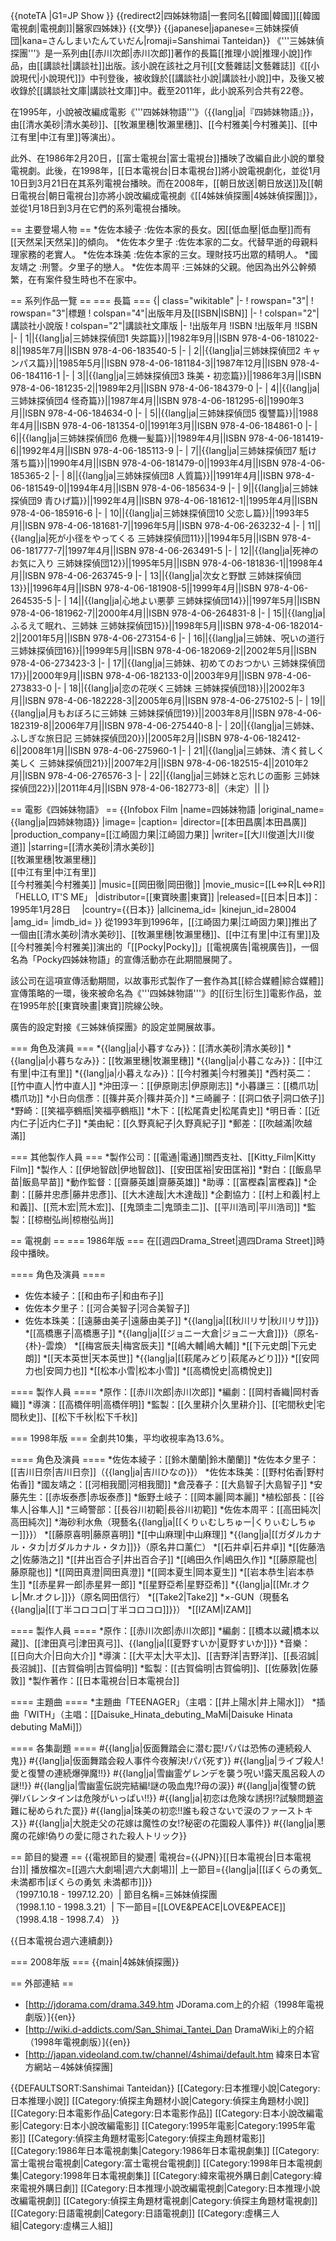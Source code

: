 {{noteTA
|G1=JP Show
}}
{{redirect2|四姊妹物語|一套同名[[韓國|韓國]][[韓國電視劇|電視劇]]|醫家四姊妹}}
{{文學}}
{{japanese|japanese=三姉妹探偵団|kana=さんしまいたんていだん|romaji=Sanshimai Tanteidan}}
《'''三姊妹偵探團'''》是一系列由[[赤川次郎|赤川次郎]]著作的長篇[[推理小說|推理小說]]作品，由[[講談社|講談社]]出版。該小說在該社之月刊[[文藝雜誌|文藝雜誌]]《[[小說現代|小說現代]]》中刊登後，被收錄於[[講談社小說|講談社小說]]中，及後又被收錄於[[講談社文庫|講談社文庫]]中。截至2011年，此小說系列合共有22卷。

在1995年，小說被改編成電影《'''四姊妹物語'''》（{{lang|ja|『四姉妹物語』}}，由[[清水美砂|清水美砂]]、[[牧瀨里穗|牧瀨里穗]]、[[今村雅美|今村雅美]]、[[中江有里|中江有里]]等演出）。

此外、在1986年2月20日，[[富士電視台|富士電視台]]播映了改編自此小說的單發電視劇。此後，在1998年，[[日本電視台|日本電視台]]將小說電視劇化，並從1月10日到3月21日在其系列電視台播映。而在2008年，[[朝日放送|朝日放送]]及[[朝日電視台|朝日電視台]]亦將小說改編成電視劇《[[4姊妹偵探團|4姊妹偵探團]]》，並從1月18日到3月在它們的系列電視台播映。

== 主要登場人物 ==
*佐佐本綾子
:佐佐本家的長女。因[[低血壓|低血壓]]而有[[天然呆|天然呆]]的傾向。
*佐佐本夕里子
:佐佐本家的二女。代替早逝的母親料理家務的老實人。
*佐佐本珠美
:佐佐本家的三女。理財技巧出眾的精明人。
*國友靖之
:刑警。夕里子的戀人。
*佐佐本周平
:三姊妹的父親。他因為出外公幹頻繁，在有案件發生時也不在家中。

== 系列作品一覽 ==
=== 長篇 ===
{| class="wikitable"
|-
! rowspan="3"|
! rowspan="3"|標題
! colspan="4"|出版年月及[[ISBN|ISBN]]
|-
! colspan="2"|講談社小說版
! colspan="2"|講談社文庫版
|-
!出版年月
!ISBN
!出版年月
!ISBN
|-
| 1||{{lang|ja|三姉妹探偵団1 失踪篇}}||1982年9月||ISBN 978-4-06-181022-8||1985年7月||ISBN 978-4-06-183540-5
|-
| 2||{{lang|ja|三姉妹探偵団2 キャンパス篇}}||1985年5月||ISBN 978-4-06-181184-3||1987年12月||ISBN 978-4-06-184116-1
|-
| 3||{{lang|ja|三姉妹探偵団3 珠美・初恋篇}}||1986年3月||ISBN 978-4-06-181235-2||1989年2月||ISBN 978-4-06-184379-0
|-
| 4||{{lang|ja|三姉妹探偵団4 怪奇篇}}||1987年4月||ISBN 978-4-06-181295-6||1990年3月||ISBN 978-4-06-184634-0
|-
| 5||{{lang|ja|三姉妹探偵団5 復讐篇}}||1988年4月||ISBN 978-4-06-181354-0||1991年3月||ISBN 978-4-06-184861-0
|-
| 6||{{lang|ja|三姉妹探偵団6 危機一髪篇}}||1989年4月||ISBN 978-4-06-181419-6||1992年4月||ISBN 978-4-06-185113-9
|-
| 7||{{lang|ja|三姉妹探偵団7 駈け落ち篇}}||1990年4月||ISBN 978-4-06-181479-0||1993年4月||ISBN 978-4-06-185365-2
|-
| 8||{{lang|ja|三姉妹探偵団8 人質篇}}||1991年4月||ISBN 978-4-06-181549-0||1994年4月||ISBN 978-4-06-185634-9
|-
| 9||{{lang|ja|三姉妹探偵団9 青ひげ篇}}||1992年4月||ISBN 978-4-06-181612-1||1995年4月||ISBN 978-4-06-185916-6
|-
| 10||{{lang|ja|三姉妹探偵団10 父恋し篇}}||1993年5月||ISBN 978-4-06-181681-7||1996年5月||ISBN 978-4-06-263232-4
|-
| 11||{{lang|ja|死が小径をやってくる 三姉妹探偵団11}}||1994年5月||ISBN 978-4-06-181777-7||1997年4月||ISBN 978-4-06-263491-5
|-
| 12||{{lang|ja|死神のお気に入り 三姉妹探偵団12}}||1995年5月||ISBN 978-4-06-181836-1||1998年4月||ISBN 978-4-06-263745-9
|-
| 13||{{lang|ja|次女と野獣 三姉妹探偵団13}}||1996年4月||ISBN 978-4-06-181908-5||1999年4月||ISBN 978-4-06-264535-5
|-
| 14||{{lang|ja|心地よい悪夢 三姉妹探偵団14}}||1997年5月||ISBN 978-4-06-181962-7||2000年4月||ISBN 978-4-06-264831-8
|-
| 15||{{lang|ja|ふるえて眠れ、三姉妹 三姉妹探偵団15}}||1998年5月||ISBN 978-4-06-182014-2||2001年5月||ISBN 978-4-06-273154-6
|-
| 16||{{lang|ja|三姉妹、呪いの道行 三姉妹探偵団16}}||1999年5月||ISBN 978-4-06-182069-2||2002年5月||ISBN 978-4-06-273423-3
|-
| 17||{{lang|ja|三姉妹、初めてのおつかい 三姉妹探偵団17}}||2000年9月||ISBN 978-4-06-182133-0||2003年9月||ISBN 978-4-06-273833-0
|-
| 18||{{lang|ja|恋の花咲く三姉妹 三姉妹探偵団18}}||2002年3月||ISBN 978-4-06-182228-3||2005年6月||ISBN 978-4-06-275102-5
|-
| 19||{{lang|ja|月もおぼろに三姉妹 三姉妹探偵団19}}||2003年8月||ISBN 978-4-06-182319-8||2006年7月||ISBN 978-4-06-275440-8
|-
| 20||{{lang|ja|三姉妹、ふしぎな旅日記 三姉妹探偵団20}}||2005年2月||ISBN 978-4-06-182412-6||2008年1月||ISBN 978-4-06-275960-1
|-
| 21||{{lang|ja|三姉妹、清く貧しく美しく 三姉妹探偵団21}}||2007年2月||ISBN 978-4-06-182515-4||2010年2月||ISBN 978-4-06-276576-3
|-
| 22||{{lang|ja|三姉妹と忘れじの面影 三姉妹探偵団22}}||2011年4月||ISBN 978-4-06-182773-8||（未定）|| 
|}

== 電影《四姊妹物語》 ==
{{Infobox Film
|name=四姊妹物語
|original_name={{lang|ja|四姉妹物語}}
|image=
|caption=
|director=[[本田昌廣|本田昌廣]]
|production_company=[[江崎固力果|江崎固力果]]
|writer=[[大川俊道|大川俊道]]
|starring=[[清水美砂|清水美砂]]<br />[[牧瀨里穗|牧瀨里穗]]<br />[[中江有里|中江有里]]<br />[[今村雅美|今村雅美]]
|music=[[岡田徹|岡田徹]]
|movie_music=[[L⇔R|L⇔R]]「HELLO, IT'S ME」
|distributor=[[東寶映畫|東寶]]
|released=[[日本|日本]]：1995年1月28日　
|country={{日本}}
|allcinema_id=
|kinejun_id=28004
|amg_id=
|imdb_id=
}}
從1993年到1996年，[[江崎固力果|江崎固力果]]推出了一個由[[清水美砂|清水美砂]]、[[牧瀨里穗|牧瀨里穗]]、[[中江有里|中江有里]]及[[今村雅美|今村雅美]]演出的「[[Pocky|Pocky]]」[[電視廣告|電視廣告]]，一個名為「Pocky四姊妹物語」的宣傳活動亦在此期間展開了。

該公司在這項宣傳活動期間，以故事形式製作了一套作為其[[綜合媒體|綜合媒體]]宣傳策略的一環，後來被命名為《'''四姊妹物語'''》的[[衍生|衍生]]電影作品，並在1995年於[[東寶映畫|東寶]]院線公映。

廣告的設定對接《三姊妹偵探團》的設定並開展故事。

=== 角色及演員 ===
*{{lang|ja|小暮すなみ}}：[[清水美砂|清水美砂]]
*{{lang|ja|小暮ちなみ}}：[[牧瀨里穗|牧瀨里穗]]
*{{lang|ja|小暮こなみ}}：[[中江有里|中江有里]]
*{{lang|ja|小暮えなみ}}：[[今村雅美|今村雅美]]
*西村英二：[[竹中直人|竹中直人]]
*沖田淳一：[[伊原剛志|伊原剛志]]
*小暮謙三：[[橋爪功|橋爪功]]
*小日向信彥：[[篠井英介|篠井英介]]
*三崎麗子：[[洞口依子|洞口依子]]
*野崎：[[笑福亭鶴瓶|笑福亭鶴瓶]]
*木下：[[松尾貴史|松尾貴史]]
*明日香：[[近内仁子|近内仁子]]
*美由紀：[[久野真紀子|久野真紀子]]
*郵差：[[吹越滿|吹越滿]]

=== 其他製作人員 ===
*製作公司：[[電通|電通]]關西支社、[[Kitty_Film|Kitty Film]]
*製作人：[[伊地智啟|伊地智啟]]、[[安田匡裕|安田匡裕]]
*對白：[[飯島早苗|飯島早苗]]
*動作監督：[[齋藤英雄|齋藤英雄]]
*助導：[[富樫森|富樫森]]
*企劃：[[藤井忠彥|藤井忠彥]]、[[大木達哉|大木達哉]]
*企劃協力：[[村上和義|村上和義]]、[[荒木宏|荒木宏]]、[[鬼頭圭二|鬼頭圭二]]、[[平川浩司|平川浩司]]
*監製：[[椋樹弘尚|椋樹弘尚]]

== 電視劇 ==
=== 1986年版 ===
在[[週四Drama_Street|週四Drama Street]]時段中播映。

==== 角色及演員 ====
* 佐佐本綾子：[[和由布子|和由布子]]
* 佐佐本夕里子：[[河合美智子|河合美智子]]
* 佐佐本珠美：[[遠藤由美子|遠藤由美子]]
*{{lang|ja|[[秋川リサ|秋川リサ]]}}
*[[高橋惠子|高橋惠子]]
*{{lang|ja|[[ジョニー大倉|ジョニー大倉]]}}（原名-{朴}-雲煥）
*[[梅宮辰夫|梅宮辰夫]]
*[[嶋大輔|嶋大輔]]
*[[下元史朗|下元史朗]]
*[[天本英世|天本英世]]
*{{lang|ja|[[萩尾みどり|萩尾みどり]]}}
*[[安岡力也|安岡力也]]
*[[松本小雪|松本小雪]]
*[[高橋悅史|高橋悅史]]

==== 製作人員 ====
*原作：[[赤川次郎|赤川次郎]]
*編劇：[[岡村香織|岡村香織]]
*導演：[[高橋伴明|高橋伴明]]
*監製：[[久里耕介|久里耕介]]、[[宅間秋史|宅間秋史]]、[[松下千秋|松下千秋]]

=== 1998年版 ===
全劇共10集，平均收視率為13.6%。

==== 角色及演員 ====
*佐佐本綾子：[[鈴木蘭蘭|鈴木蘭蘭]]
*佐佐本夕里子：[[吉川日奈|吉川日奈]]（{{lang|ja|吉川ひなの}}）
*佐佐本珠美：[[野村佑香|野村佑香]]
*國友靖之：[[河相我聞|河相我聞]]
*倉茂春子：[[大島智子|大島智子]]
*安藤先生：[[赤坂泰彥|赤坂泰彥]]
*飯野土岐子：[[岡本麗|岡本麗]]
*植松部長：[[谷隼人|谷隼人]]
*三崎警部：[[長谷川初範|長谷川初範]]
*佐佐本周平：[[高田純次|高田純次]]
*海砂利水魚（現藝名{{lang|ja|[[くりぃむしちゅー|くりぃむしちゅー]]}}）
*[[藤原喜明|藤原喜明]]
*[[中山麻理|中山麻理]]
*{{lang|ja|[[ガダルカナル・タカ|ガダルカナル・タカ]]}}（原名井口薰仁）
*[[石井卓|石井卓]]
*[[佐藤浩之|佐藤浩之]]
*[[井出百合子|井出百合子]]
*[[嶋田久作|嶋田久作]]
*[[藤原龍也|藤原龍也]]
*[[岡田真澄|岡田真澄]]
*[[岡本夏生|岡本夏生]]
*[[岩本恭生|岩本恭生]]
*[[赤星昇一郎|赤星昇一郎]]
*[[星野亞希|星野亞希]]
*{{lang|ja|[[Mr.オクレ|Mr.オクレ]]}}（原名岡田信行）
*[[Take2|Take2]]
*×-GUN（現藝名{{lang|ja|[[丁半コロコロ|丁半コロコロ]]}}）
*[[IZAM|IZAM]]

==== 製作人員 ====
*原作：[[赤川次郎|赤川次郎]]
*編劇：[[橋本以藏|橋本以藏]]、[[津田真弓|津田真弓]]、{{lang|ja|[[夏野すいか|夏野すいか]]}}
*音樂：[[日向大介|日向大介]]
*導演：[[大平太|大平太]]、[[吉野洋|吉野洋]]、[[長沼誠|長沼誠]]、[[古賀倫明|古賀倫明]]
*監製：[[古賀倫明|古賀倫明]]、[[佐藤敦|佐藤敦]]
*製作著作：[[日本電視台|日本電視台]]

==== 主題曲 ====
*主題曲「TEENAGER」（主唱：[[井上陽水|井上陽水]]）
*插曲「WITH」（主唱：[[Daisuke_Hinata_debuting_MaMi|Daisuke Hinata debuting MaMi]]）

==== 各集副題 ====
#{{lang|ja|仮面舞踏会に潜む罠!パパは恐怖の連続殺人鬼}}
#{{lang|ja|仮面舞踏会殺人事件今夜解決!パパ死す}}
#{{lang|ja|ライブ殺人!愛と復讐の連続爆弾魔!!}}
#{{lang|ja|雪幽霊ゲレンデを襲う呪い!露天風呂殺人の謎!!}}
#{{lang|ja|雪幽霊伝説完結編!謎の吸血鬼!?母の涙}}
#{{lang|ja|復讐の銃弾!バレンタインは危険がいっぱい!!}}
#{{lang|ja|初恋は危険な誘拐!?試験問題盗難に秘められた罠}}
#{{lang|ja|珠美の初恋!!誰も殺さないで涙のファーストキス}}
#{{lang|ja|大脱走父の花嫁は魔性の女!?秘密の花園殺人事件}}
#{{lang|ja|悪魔の花嫁!偽りの愛に隠された殺人トリック}}

== 節目的變遷 ==
{{電視節目的變遷|
電視台={{JPN}}[[日本電視台|日本電視台]]|
播放檔次=[[週六大劇場|週六大劇場]]|
上一節目={{lang|ja|[[ぼくらの勇気_未満都市|ぼくらの勇気 未満都市]]}}<br />（1997.10.18 - 1997.12.20）|
節目名稱=三姊妹偵探團<br />（1998.1.10 - 1998.3.21）|
下一節目=[[LOVE&PEACE|LOVE&PEACE]]<br />（1998.4.18 - 1998.7.4）
}}

{{日本電視台週六連續劇}}

=== 2008年版 ===
{{main|4姊妹偵探團}}

== 外部連結 ==
* [http://jdorama.com/drama.349.htm JDorama.com上的介紹（1998年電視劇版）]{{en}}
* [http://wiki.d-addicts.com/San_Shimai_Tantei_Dan DramaWiki上的介紹（1998年電視劇版）]{{en}}
* [http://japan.videoland.com.tw/channel/4shimai/default.htm 緯來日本官方網站－4姊妹偵探團]

{{DEFAULTSORT:Sanshimai Tanteidan}}
[[Category:日本推理小說|Category:日本推理小說]]
[[Category:偵探主角題材小說|Category:偵探主角題材小說]]
[[Category:日本電影作品|Category:日本電影作品]]
[[Category:日本小說改編電影|Category:日本小說改編電影]]
[[Category:1995年電影|Category:1995年電影]]
[[Category:偵探主角題材電影|Category:偵探主角題材電影]]
[[Category:1986年日本電視劇集|Category:1986年日本電視劇集]]
[[Category:富士電視台電視劇|Category:富士電視台電視劇]]
[[Category:1998年日本電視劇集|Category:1998年日本電視劇集]]
[[Category:緯來電視外購日劇|Category:緯來電視外購日劇]]
[[Category:日本推理小說改編電視劇|Category:日本推理小說改編電視劇]]
[[Category:偵探主角題材電視劇|Category:偵探主角題材電視劇]]
[[Category:日語電視劇|Category:日語電視劇]]
[[Category:虛構三人組|Category:虛構三人組]]